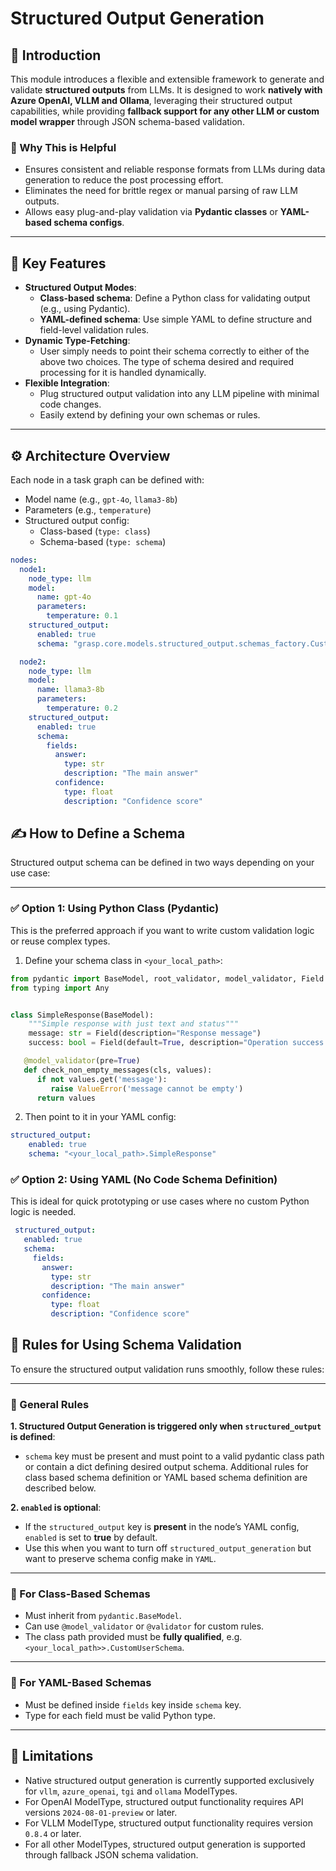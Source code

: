 # Structured Output Generation 

## 📌 Introduction

This module introduces a flexible and extensible framework to generate and validate **structured outputs** from LLMs. It
is designed to work **natively with Azure OpenAI, VLLM and Ollama**, leveraging their structured output capabilities, while
providing **fallback support for any other LLM or custom model wrapper** through JSON schema-based validation.
### 🔧 Why This is Helpful

- Ensures consistent and reliable response formats from LLMs during data generation to reduce the post processing effort.
- Eliminates the need for brittle regex or manual parsing of raw LLM outputs.
- Allows easy plug-and-play validation via **Pydantic classes** or **YAML-based schema configs**.

---

## 🚀 Key Features


- **Structured Output Modes**:
  - **Class-based schema**: Define a Python class for validating output (e.g., using Pydantic).
  - **YAML-defined schema**: Use simple YAML to define structure and field-level validation rules.
- **Dynamic Type-Fetching**:
  - User simply needs to point their schema correctly to either of the above two choices. The type of schema desired and required processing for it is handled dynamically. 
- **Flexible Integration**:
  - Plug structured output validation into any LLM pipeline with minimal code changes.
  - Easily extend by defining your own schemas or rules.

---

## ⚙️ Architecture Overview

Each node in a task graph can be defined with:
- Model name (e.g., `gpt-4o`, `llama3-8b`)
- Parameters (e.g., `temperature`)
- Structured output config:
  - Class-based (`type: class`)
  - Schema-based (`type: schema`)

```yaml
nodes:
  node1:
    node_type: llm
    model:
      name: gpt-4o
      parameters:
        temperature: 0.1
    structured_output:
      enabled: true
      schema: "grasp.core.models.structured_output.schemas_factory.CustomUserSchema"

  node2:
    node_type: llm
    model:
      name: llama3-8b
      parameters:
        temperature: 0.2
    structured_output:
      enabled: true
      schema:
        fields:
          answer:
            type: str
            description: "The main answer"
          confidence:
            type: float
            description: "Confidence score"
```

## ✍️ How to Define a Schema

Structured output schema can be defined in two ways depending on your use case:

---

### ✅ Option 1: Using Python Class (Pydantic)

This is the preferred approach if you want to write custom validation logic or reuse complex types.

1. Define your schema class in `<your_local_path>`:

```python
from pydantic import BaseModel, root_validator, model_validator, Field
from typing import Any


class SimpleResponse(BaseModel):
    """Simple response with just text and status"""
    message: str = Field(description="Response message")
    success: bool = Field(default=True, description="Operation success status")

   @model_validator(pre=True)
   def check_non_empty_messages(cls, values):
      if not values.get('message'):
         raise ValueError('message cannot be empty')
      return values
```

2. Then point to it in your YAML config:

```yaml
structured_output:
    enabled: true
    schema: "<your_local_path>.SimpleResponse"
```
### ✅ Option 2: Using YAML (No Code Schema Definition)

This is ideal for quick prototyping or use cases where no custom Python logic is needed.
```yaml
 structured_output:
   enabled: true
   schema:
     fields:
       answer:
         type: str
         description: "The main answer"
       confidence:
         type: float
         description: "Confidence score"
```
## 📏 Rules for Using Schema Validation

To ensure the structured output validation runs smoothly, follow these rules:

---

### 🔹 General Rules

**1. Structured Output Generation is triggered only when `structured_output` is defined**:
   - `schema` key must be present and must point to a valid pydantic class path or contain a dict defining desired output schema. Additional rules for class based schema definition or YAML based schema definition are described below. 

**2. `enabled` is optional**:
   - If the `structured_output` key is **present** in the node’s YAML config, `enabled` is set to **true** by default.
   - Use this when you want to turn off `structured_output_generation` but want to preserve schema config make in `YAML`.
---

### 🔹 For Class-Based Schemas

- Must inherit from `pydantic.BaseModel`.
- Can use `@model_validator` or `@validator` for custom rules.
- The class path provided must be **fully qualified**, e.g. `<your_local_path>>.CustomUserSchema`.

---

### 🔹 For YAML-Based Schemas

- Must be defined inside `fields` key inside `schema` key.
- Type for each field must be valid Python type.
---

## 📝 Limitations

- Native structured output generation is currently supported exclusively for `vllm`, `azure_openai`, `tgi` and `ollama` ModelTypes.
- For OpenAI ModelType, structured output functionality requires API versions `2024-08-01-preview` or later.
- For VLLM ModelType, structured output functionality requires version `0.8.4` or later.
- For all other ModelTypes, structured output generation is supported through fallback JSON schema validation.

